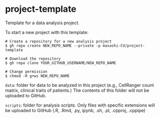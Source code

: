 # project-template
Template for a data analysis project.

To start a new project with this template:
```
# Create a repository for a new analysis project
$ gh repo create NEW_REPO_NAME --private -p masashi-CU/project-template

# Download the repository
$ gh repo clone YOUR_GITHUB_USERNAME/NEW_REPO_NAME

# Change permission
$ chmod -R g+ws NEW_REPO_NAME
```

`data`: folder for data to be analyzed in this project (e.g., CellRanger count matrix, clinical traits of patients.) The contents of this folder will not be uploaded to GitHub.

`scripts`: folder for analysis scripts. Only files with specific extensions will be uploaded to GitHub (.R, .Rmd, .py, ipynb, .sh, .pl, .cpproj, .cppipe)
